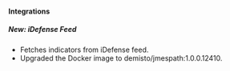 
#### Integrations
##### New: iDefense Feed
- Fetches indicators from iDefense feed.
- Upgraded the Docker image to demisto/jmespath:1.0.0.12410.
